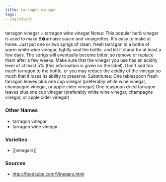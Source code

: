 ```yaml
---
title: tarragon vinegar
tags:
- ingredient
---
```

tarragon vinegar = tarragon wine vinegar Notes: This popular herb vinegar is used to make B�arnaise sauce and vinaigrettes. It's easy to make at home. Just put one or two sprigs of clean, fresh tarragon in a bottle of warm white wine vinegar, tightly seal the bottle, and let it stand for at least a few days. The sprigs will eventually become bitter, so remove or replace them after a few weeks. Make sure that the vinegar you use has an acidity level of at least 5% (this information is given on the label). Don't add too much tarragon to the bottle, or you may reduce the acidity of the vinegar so much that it loses its ability to preserve. Substitutes: One tablespoon fresh tarragon leaves plus one cup vinegar (preferably white wine vinegar, champagne vinegar, or apple cider vinegar) One teaspoon dried tarragon leaves plus one cup vinegar (preferably white wine vinegar, champagne vinegar, or apple cider vinegar)

### Other Names

* tarragon vinegar
* tarragon wine vinegar

### Varieties

* [[vinegars]]

### Sources
* http://foodsubs.com/Vinegars.html
